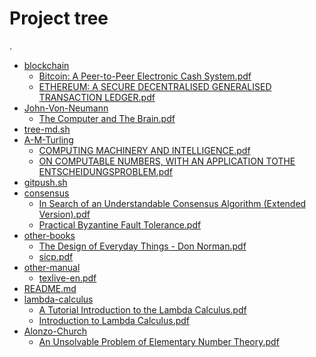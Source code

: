 # Project tree

.
 * <a href="./blockchain">blockchain</a>
   * <a href="./blockchain/Bitcoin: A Peer-to-Peer Electronic Cash System.pdf">Bitcoin: A Peer-to-Peer Electronic Cash System.pdf</a>
   * <a href="./blockchain/ETHEREUM: A SECURE DECENTRALISED GENERALISED TRANSACTION LEDGER.pdf">ETHEREUM: A SECURE DECENTRALISED GENERALISED TRANSACTION LEDGER.pdf</a>
 * <a href="./John-Von-Neumann">John-Von-Neumann</a>
   * <a href="./John-Von-Neumann/The Computer and The Brain.pdf">The Computer and The Brain.pdf</a>
 * <a href="./tree-md.sh">tree-md.sh</a>
 * <a href="./A-M-Turling">A-M-Turling</a>
   * <a href="./A-M-Turling/COMPUTING MACHINERY AND INTELLIGENCE.pdf">COMPUTING MACHINERY AND INTELLIGENCE.pdf</a>
   * <a href="./A-M-Turling/ON COMPUTABLE NUMBERS, WITH AN APPLICATION TOTHE ENTSCHEIDUNGSPROBLEM.pdf">ON COMPUTABLE NUMBERS, WITH AN APPLICATION TOTHE ENTSCHEIDUNGSPROBLEM.pdf</a>
 * <a href="./gitpush.sh">gitpush.sh</a>
 * <a href="./consensus">consensus</a>
   * <a href="./consensus/In Search of an Understandable Consensus Algorithm (Extended Version).pdf">In Search of an Understandable Consensus Algorithm (Extended Version).pdf</a>
   * <a href="./consensus/Practical Byzantine Fault Tolerance.pdf">Practical Byzantine Fault Tolerance.pdf</a>
 * <a href="./other-books">other-books</a>
   * <a href="./other-books/The Design of Everyday Things - Don Norman.pdf">The Design of Everyday Things - Don Norman.pdf</a>
   * <a href="./other-books/sicp.pdf">sicp.pdf</a>
 * <a href="./other-manual">other-manual</a>
   * <a href="./other-manual/texlive-en.pdf">texlive-en.pdf</a>
 * <a href="./README.md">README.md</a>
 * <a href="./lambda-calculus">lambda-calculus</a>
   * <a href="./lambda-calculus/A Tutorial Introduction to the Lambda Calculus.pdf">A Tutorial Introduction to the Lambda Calculus.pdf</a>
   * <a href="./lambda-calculus/Introduction to Lambda Calculus.pdf">Introduction to Lambda Calculus.pdf</a>
 * <a href="./Alonzo-Church">Alonzo-Church</a>
     * <a href="./Alonzo-Church/An Unsolvable Problem of Elementary Number Theory.pdf">An Unsolvable Problem of Elementary Number Theory.pdf</a>
